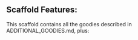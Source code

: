 Scaffold Features:
------------------
This scaffold contains all the goodies described in ADDITIONAL_GOODIES.md,
plus:
